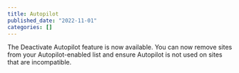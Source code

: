 ```yaml
---
title: Autopilot
published_date: "2022-11-01"
categories: []
---
```

The Deactivate Autopilot feature is now available. You can now remove sites from your Autopilot-enabled list and ensure Autopilot is not used on sites that are incompatible.

